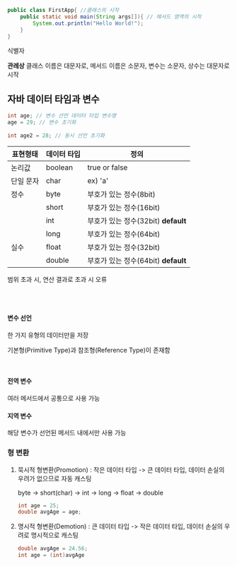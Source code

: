 ```java
public class FirstApp{ //클래스의 시작
    public static void main(String args[]){ // 메서드 영역의 시작
        System.out.println("Hello World!");
    }
}
```



식별자

**관례상** 클래스 이름은 대문자로, 메서드 이름은 소문자, 변수는 소문자, 상수는 대문자로 시작 



## 자바 데이터 타임과 변수

```java
int age; // 변수 선언 데이터 타입 변수명 
age = 29; // 변수 초기화
    
int age2 = 28; // 동시 선언 초기화
```

| 표현형태  | 데이터 타입 | 정의                                |
| --------- | ----------- | ----------------------------------- |
| 논리값    | boolean     | true or false                       |
| 단일 문자 | char        | ex) 'a'                             |
| 정수      | byte        | 부호가 있는 정수(8bit)              |
|           | short       | 부호가 있는 정수(16bit)             |
|           | int         | 부호가 있는 정수(32bit) **default** |
|           | long        | 부호가 있는 정수(64bit)             |
| 실수      | float       | 부호가 있는 정수(32bit)             |
|           | double      | 부호가 있는 정수(64bit) **default** |

범위 초과 시, 연산 결과로 초과 시 오류

<br>

<br>

#### 변수 선언

한 가지 유형의 데이터만을 저장

기본형(Primitive Type)과 참조형(Reference Type)이 존재함

<br>

#### 전역 변수

여러 메서드에서 공통으로 사용 가능



#### 지역 변수

해당 변수가 선언된 메서드 내에서만 사용 가능



### 형 변환

1. 묵시적 형변환(Promotion) : 작은 데이터 타입 -> 큰 데이터 타입, 데이터 손실의 우려가 없으므로 자동 캐스팅

   byte -> short(char) -> int -> long -> float -> double

   ```java
   int age = 25;
   double avgAge = age;
   ```

   

   

2. 명시적 형변환(Demotion) : 큰 데이터 타입 -> 작은 데이터 타입, 데이터 손실의 우려로 명시적으로 캐스팅

   ```java
   double avgAge = 24.56;
   int age = (int)avgAge
   ```

   
